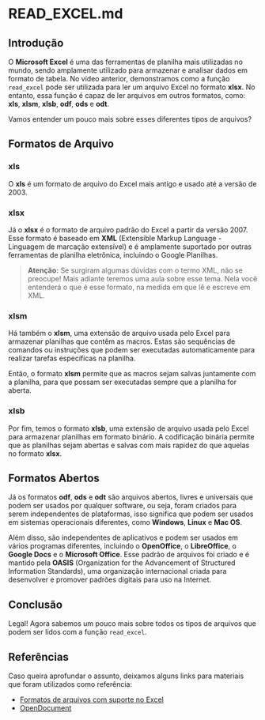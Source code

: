 # READ_EXCEL.md

## Introdução

O **Microsoft Excel** é uma das ferramentas de planilha mais utilizadas no mundo, sendo amplamente utilizado para armazenar e analisar dados em formato de tabela. No vídeo anterior, demonstramos como a função `read_excel` pode ser utilizada para ler um arquivo Excel no formato **xlsx**. No entanto, essa função é capaz de ler arquivos em outros formatos, como: **xls**, **xlsm**, **xlsb**, **odf**, **ods** e **odt**.

Vamos entender um pouco mais sobre esses diferentes tipos de arquivos?

## Formatos de Arquivo

### xls

O **xls** é um formato de arquivo do Excel mais antigo e usado até a versão de 2003.

### xlsx

Já o **xlsx** é o formato de arquivo padrão do Excel a partir da versão 2007. Esse formato é baseado em **XML** (Extensible Markup Language - Linguagem de marcação extensível) e é amplamente suportado por outras ferramentas de planilha eletrônica, incluindo o Google Planilhas.

> **Atenção:** Se surgiram algumas dúvidas com o termo XML, não se preocupe! Mais adiante teremos uma aula sobre esse tema. Nela você entenderá o que é esse formato, na medida em que lê e escreve em XML.

### xlsm

Há também o **xlsm**, uma extensão de arquivo usada pelo Excel para armazenar planilhas que contêm as macros. Estas são sequências de comandos ou instruções que podem ser executadas automaticamente para realizar tarefas específicas na planilha.

Então, o formato **xlsm** permite que as macros sejam salvas juntamente com a planilha, para que possam ser executadas sempre que a planilha for aberta.

### xlsb

Por fim, temos o formato **xlsb**, uma extensão de arquivo usada pelo Excel para armazenar planilhas em formato binário. A codificação binária permite que as planilhas sejam abertas e salvas com mais rapidez do que aquelas no formato **xlsx**.

## Formatos Abertos

Já os formatos **odf**, **ods** e **odt** são arquivos abertos, livres e universais que podem ser usados por qualquer software, ou seja, foram criados para serem independentes de plataformas, isso significa que podem ser usados em sistemas operacionais diferentes, como **Windows**, **Linux** e **Mac OS**.

Além disso, são independentes de aplicativos e podem ser usados em vários programas diferentes, incluindo o **OpenOffice**, o **LibreOffice**, o **Google Docs** e o **Microsoft Office**. Esse padrão de arquivos foi criado e é mantido pela **OASIS** (Organization for the Advancement of Structured Information Standards), uma organização internacional criada para desenvolver e promover padrões digitais para uso na Internet.

## Conclusão

Legal! Agora sabemos um pouco mais sobre todos os tipos de arquivos que podem ser lidos com a função `read_excel`.

## Referências

Caso queira aprofundar o assunto, deixamos alguns links para materiais que foram utilizados como referência:

- [Formatos de arquivos com suporte no Excel](https://support.microsoft.com/pt-br/office/formatos-de-arquivos-com-suporte-no-excel-0943ff2c-6014-4e8d-aaea-b83d51d46247)
- [OpenDocument](https://pt.wikipedia.org/wiki/OpenDocument)
